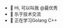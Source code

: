 - 👋 Hi, 可以叫我 @最优秀
- 👀 乐于技术交流
- 🌱 正在学习Golang C++

<!---
zuiyouxiu/zuiyouxiu is a ✨ special ✨ repository because its `README.md` (this file) appears on your GitHub profile.
You can click the Preview link to take a look at your changes.
--->

